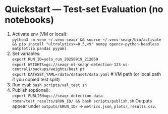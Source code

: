 # Quickstart — Test-set Evaluation (no notebooks)

1) Activate env (VM or local):  
   `python3 -m venv ~/.venv-seaqr && source ~/.venv-seaqr/bin/activate && pip install "ultralytics>=8.3,<9" numpy opencv-python-headless matplotlib pandas pyyaml`
2) Set variables:  
   `export RUN_ID=yolo_run_20250919_212059`  
   `export WEIGHTS=gs://seaqr-ml-seaqr-detection-123-us-central1/backups/weights/best.pt`  
   `export DATASET_YAML=/data/dataset/data.yaml`    # VM path (or local path if you copied test split)
3) Run eval: `bash scripts/val_test.sh`
4) Publish (optional):  
   `export PUBLISH=gs://seaqr-detection-data-roman/test_results/$RUN_ID/ && bash scripts/publish.sh`
Outputs appear under `outputs/$RUN_ID/` → `metrics.json`, `plots/`, `results.csv`.
